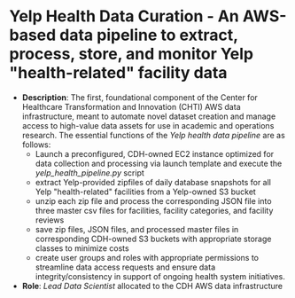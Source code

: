 # Yelp Health Data Curation - An AWS-based data pipeline to extract, process, store, and monitor Yelp "health-related" facility data
 * **Description**: The first, foundational component of the Center for Healthcare Transformation and Innovation (CHTI) AWS data infrastructure, meant to automate novel dataset creation and manage access to high-value data assets for use in academic and operations research. The essential functions of the *Yelp health data pipeline* are as follows:
   * Launch a preconfigured, CDH-owned EC2 instance optimized for data collection and processing via launch template and execute the *yelp_health_pipeline.py* script
   * extract Yelp-provided zipfiles of daily database snapshots for all Yelp "health-related" facilities from a Yelp-owned S3 bucket
   * unzip each zip file and process the corresponding JSON file into three master csv files for facilities, facility categories, and facility reviews
   * save zip files, JSON files, and processed master files in corresponding CDH-owned S3 buckets with appropriate storage classes to minimize costs
   * create user groups and roles with appropriate permissions to streamline data access requests and ensure data integrity/consistency in support of ongoing health system initiatives.
 * **Role**: *Lead Data Scientist* allocated to the CDH AWS data infrastructure
